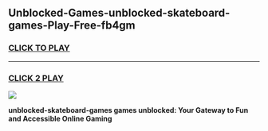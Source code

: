 
## Unblocked-Games-unblocked-skateboard-games-Play-Free-fb4gm
<h3>
<a href="https://premium76.site?title=unblocked-skateboard-games&ref=20A">CLICK TO PLAY</a></h3>
<hr>

<h3>
<a href="https://premium76.site?title=unblocked-skateboard-games&ref=20A">CLICK 2 PLAY</a>
  
</h3>

<a href="https://premium76.site?title=unblocked-skateboard-games&ref=20A"><img src="https://clearcache.store/games.png"></a>


**unblocked-skateboard-games games unblocked: Your Gateway to Fun and Accessible Online Gaming**
